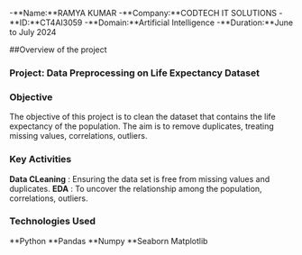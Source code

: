 -**Name:**RAMYA KUMAR
-**Company:**CODTECH IT SOLUTIONS
-**ID:**CT4AI3059
-**Domain:**Artificial Intelligence
-**Duration:**June to July 2024




##Overview of the project

### Project: Data Preprocessing on Life Expectancy Dataset

### Objective 
The objective of this project is to clean the dataset that contains the life expectancy of the population. The aim is to remove duplicates, treating missing values, correlations, outliers.

### Key Activities
**Data CLeaning** : Ensuring the data set is free from missing values and duplicates.
**EDA** : To uncover the relationship among the population, correlations, outliers.

### Technologies Used 
**Python
**Pandas
**Numpy
**Seaborn
Matplotlib
